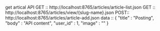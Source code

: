 get artical API
GET :: http://localhost:8765/articles/article-list.json
GET  :: http://localhost:8765/articles/view/{slug-name}.json
POST:: http://localhost:8765/articles/article-add.json
    data :: {
	 "title" : "Posting",
 	 "body" : "API content",
 	 "user_id" : 1,
 	 "image" : ""
  }
